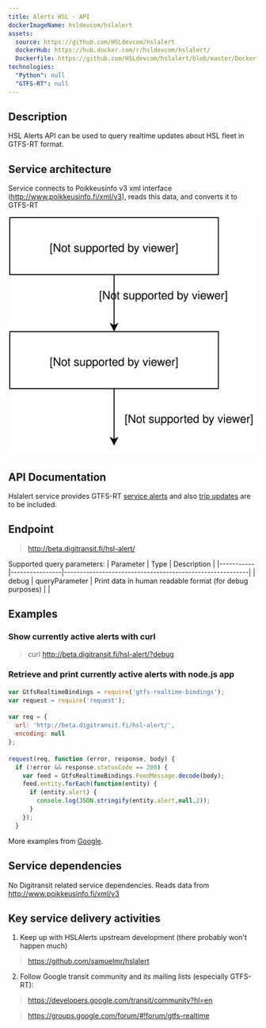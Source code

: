 ```yaml
---
title: Alerts HSL - API
dockerImageName: hsldevcom/hslalert
assets:
  source: https://github.com/HSLdevcom/hslalert
  dockerHub: https://hub.docker.com/r/hsldevcom/hslalert/
  Dockerfile: https://github.com/HSLdevcom/hslalert/blob/master/Dockerfile
technologies:  
  "Python": null
  "GTFS-RT": null
---
```


## Description
HSL Alerts API can be used to query realtime updates about HSL fleet in GTFS-RT format.

## Service architecture
Service connects to Poikkeusinfo v3 xml interface (http://www.poikkeusinfo.fi/xml/v3), 
reads this data, and converts it to GTFS-RT

![Architecture](./hslalert.svg)

## API Documentation
Hslalert service provides GTFS-RT [service alerts](
https://developers.google.com/transit/gtfs-realtime/service-alerts) and  also [trip updates](https://developers.google.com/transit/gtfs-realtime/trip-updates) are to be included. 

## Endpoint
> http://beta.digitransit.fi/hsl-alert/

Supported query parameters:
| Parameter | Type           | Description                                              |
|-----------|----------------|----------------------------------------------------------|
| debug     | queryParameter | Print data in human readable format (for debug purposes) |                                                                                  |

## Examples

### Show currently active alerts with curl
> curl http://beta.digitransit.fi/hsl-alert/?debug


### Retrieve and print currently active alerts with node.js app
``` javascript
var GtfsRealtimeBindings = require('gtfs-realtime-bindings');
var request = require('request');
 
var req = {
  url: 'http://beta.digitransit.fi/hsl-alert/',
  encoding: null
};

request(req, function (error, response, body) {
  if (!error && response.statusCode == 200) {
    var feed = GtfsRealtimeBindings.FeedMessage.decode(body);
    feed.entity.forEach(function(entity) {
      if (entity.alert) {
        console.log(JSON.stringify(entity.alert,null,2));
      }
    });
  }
```

More examples from [Google](https://developers.google.com/transit/gtfs-realtime/code-samples).

## Service dependencies
No Digitransit related service dependencies. Reads data from http://www.poikkeusinfo.fi/xml/v3

## Key service delivery activities
1. Keep up with HSLAlerts upstream development (there probably won't happen much)
> https://github.com/samuelmr/hslalert
2. Follow Google transit community and its mailing lists (especially GTFS-RT):
> https://developers.google.com/transit/community?hl=en

> https://groups.google.com/forum/#!forum/gtfs-realtime

